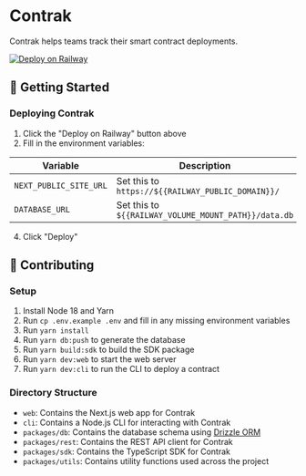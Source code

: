 # Contrak

Contrak helps teams track their smart contract deployments.

[![Deploy on Railway](https://railway.app/button.svg)](https://railway.app/template/qc4V0T?referralCode=kMU60t)

## 🚀 Getting Started

### Deploying Contrak

1. Click the "Deploy on Railway" button above
2. Fill in the environment variables:

| Variable               | Description                                          |
| ---------------------- | ---------------------------------------------------- |
| `NEXT_PUBLIC_SITE_URL` | Set this to `https://${{RAILWAY_PUBLIC_DOMAIN}}/`    |
| `DATABASE_URL`         | Set this to `${{RAILWAY_VOLUME_MOUNT_PATH}}/data.db` |

4. Click "Deploy"

## 👷 Contributing

### Setup

1. Install Node 18 and Yarn
2. Run `cp .env.example .env` and fill in any missing environment variables
3. Run `yarn install`
4. Run `yarn db:push` to generate the database
5. Run `yarn build:sdk` to build the SDK package
6. Run `yarn dev:web` to start the web server
7. Run `yarn dev:cli` to run the CLI to deploy a contract

### Directory Structure

- `web`: Contains the Next.js web app for Contrak
- `cli`: Contains a Node.js CLI for interacting with Contrak
- `packages/db`: Contains the database schema using [Drizzle ORM](https://orm.drizzle.team/)
- `packages/rest`: Contains the REST API client for Contrak
- `packages/sdk`: Contains the TypeScript SDK for Contrak
- `packages/utils`: Contains utility functions used across the project
